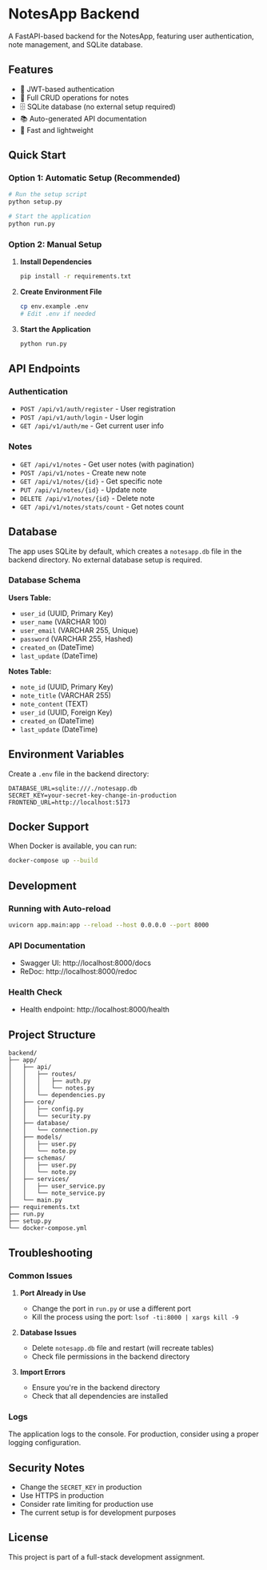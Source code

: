 # NotesApp Backend

A FastAPI-based backend for the NotesApp, featuring user authentication, note management, and SQLite database.

## Features

- 🔐 JWT-based authentication
- 📝 Full CRUD operations for notes
- 🗄️ SQLite database (no external setup required)
- 📚 Auto-generated API documentation
- 🚀 Fast and lightweight

## Quick Start

### Option 1: Automatic Setup (Recommended)

```bash
# Run the setup script
python setup.py

# Start the application
python run.py
```

### Option 2: Manual Setup

1. **Install Dependencies**
   ```bash
   pip install -r requirements.txt
   ```

2. **Create Environment File**
   ```bash
   cp env.example .env
   # Edit .env if needed
   ```

3. **Start the Application**
   ```bash
   python run.py
   ```

## API Endpoints

### Authentication
- `POST /api/v1/auth/register` - User registration
- `POST /api/v1/auth/login` - User login
- `GET /api/v1/auth/me` - Get current user info

### Notes
- `GET /api/v1/notes` - Get user notes (with pagination)
- `POST /api/v1/notes` - Create new note
- `GET /api/v1/notes/{id}` - Get specific note
- `PUT /api/v1/notes/{id}` - Update note
- `DELETE /api/v1/notes/{id}` - Delete note
- `GET /api/v1/notes/stats/count` - Get notes count

## Database

The app uses SQLite by default, which creates a `notesapp.db` file in the backend directory. No external database setup is required.

### Database Schema

**Users Table:**
- `user_id` (UUID, Primary Key)
- `user_name` (VARCHAR 100)
- `user_email` (VARCHAR 255, Unique)
- `password` (VARCHAR 255, Hashed)
- `created_on` (DateTime)
- `last_update` (DateTime)

**Notes Table:**
- `note_id` (UUID, Primary Key)
- `note_title` (VARCHAR 255)
- `note_content` (TEXT)
- `user_id` (UUID, Foreign Key)
- `created_on` (DateTime)
- `last_update` (DateTime)

## Environment Variables

Create a `.env` file in the backend directory:

```env
DATABASE_URL=sqlite:///./notesapp.db
SECRET_KEY=your-secret-key-change-in-production
FRONTEND_URL=http://localhost:5173
```

## Docker Support

When Docker is available, you can run:

```bash
docker-compose up --build
```

## Development

### Running with Auto-reload
```bash
uvicorn app.main:app --reload --host 0.0.0.0 --port 8000
```

### API Documentation
- Swagger UI: http://localhost:8000/docs
- ReDoc: http://localhost:8000/redoc

### Health Check
- Health endpoint: http://localhost:8000/health

## Project Structure

```
backend/
├── app/
│   ├── api/
│   │   ├── routes/
│   │   │   ├── auth.py
│   │   │   └── notes.py
│   │   └── dependencies.py
│   ├── core/
│   │   ├── config.py
│   │   └── security.py
│   ├── database/
│   │   └── connection.py
│   ├── models/
│   │   ├── user.py
│   │   └── note.py
│   ├── schemas/
│   │   ├── user.py
│   │   └── note.py
│   ├── services/
│   │   ├── user_service.py
│   │   └── note_service.py
│   └── main.py
├── requirements.txt
├── run.py
├── setup.py
└── docker-compose.yml
```

## Troubleshooting

### Common Issues

1. **Port Already in Use**
   - Change the port in `run.py` or use a different port
   - Kill the process using the port: `lsof -ti:8000 | xargs kill -9`

2. **Database Issues**
   - Delete `notesapp.db` file and restart (will recreate tables)
   - Check file permissions in the backend directory

3. **Import Errors**
   - Ensure you're in the backend directory
   - Check that all dependencies are installed

### Logs

The application logs to the console. For production, consider using a proper logging configuration.

## Security Notes

- Change the `SECRET_KEY` in production
- Use HTTPS in production
- Consider rate limiting for production use
- The current setup is for development purposes

## License

This project is part of a full-stack development assignment.